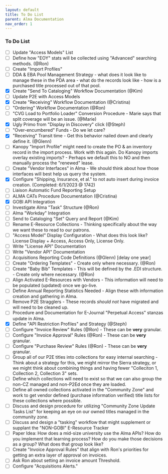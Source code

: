 ```yaml
---
layout: default
title: To Do List
parent: Alma Documentation
nav_order: 1
---
```


### To Do List

- [ ] Update "Access Models" List
- [ ] Define how "EOY" stats will be collected using "Advanced" searching methods. (@Ron)
- [ ] Create "Import Profiles"
- [ ] DDA & EBA Pool Management Strategy - what does it look like to manage these in the PDA area - what do the records look like - how is a purchased title processed out of that pool. 
- [X] Create "Send To Cataloging" Workflow Documentation (@Kim)
- [ ] Update P2E with Access Models
- [x] Create "Receiving" Workflow Documentation (@Cristina)
- [ ] "Ordering" Workflow Documentation (@Ron)
- [ ] "CVG Load to Portfolio Loader" Conversion Procedure - Marie says that split coverage will be an issue. (@Marie)
- [x] Ugly Primo from "Display in Discovery" click (@Steph)
- [ ] "Over-encumbered" Funds - Do we let care?
- [x] "Receiving" Transit time  - Get this behavior nailed down and clearly define it. (@Glenn)
- [ ] Kanopy "Import Profile" might need to create the PO & an inventory record in the import process. Work with this again. Do Kanopy imports overlay existing imports? - Perhaps we default this to NO and then manually process the "renewed" lease.
- [ ] Create "Vendor Interfaces" in Alma - We should think about how those interfaces will best help us query the system.
- [x] Configure "Shipping, Insurance, et al." to not auto insert during invoice creation. (Completed: 6/1/2023 @ 1742)
- [ ] Liaison Automatic Fund Reporting Setup
- [ ] ALMA CATs Procedure Documentation (@Cristina)
- [x] GOBI API Integration
- [ ] Investigate Alma "Task" Structure (@Ron)
- [ ] Alma "Workday" Integration
- [ ] Send to Cataloging "Set" Query and Report (@Kim)
- [ ] Rename E-Resource Collections - Thinking specifically about the way we want these to read to our patrons.
- [ ] "Access Model" Display Configuration - What does this look like? License Display + Access, Access Only, License Only.
- [ ] Write "License API" Documentation
- [ ] Write "Vendor API" Documentation 
- [ ] Acquisitions Reporting Code Definitions (@Glenn) [delay one year]
- [ ] Create "Ordering Templates" - Create only where necessary. (@Ron)
- [ ] Create "Baby Bib" Templates - This will be defined by the .EDI structure. - Create only where necessary. (@Ron)
- [ ] Align Activated E-Resources with Vendors - This information will need to be populated (updated) once we go-live.
- [ ] Define Annual Reporting Statistics Needed - Align these with information creation and gathering in Alma.
- [ ] Remove P2E Stragglers - These records *should not* have migrated and will need to be cleaned up.
- [ ] Procedure and Documentation for E-Journal "Perpetual Access" stanzas update in Alma.
- [x] Define "API Restriction Profiles" and Strategy (@Steph)
- [ ] Configure "Invoice Review" Rules (@Ron) - These can be **very** granular.
- [ ] Configure "Invoice Approval" Rules (@Ron) - These can be **very** granular.
- [ ] Configure "Purchase Review" Rules (@Ron) - These can be **very** granular.
- [ ] Group all of our P2E titles into collections for easy internal searching - Think about a strategy for this, we might mirror the Sierra strategy, or we might think about combining things and having fewer "Colleciton 1, Collection 2, Collection 3" sets.
- [ ] Define which collections will need to exist so that we can also group the non-CZ managed and non-P2Ed once they are loaded.
- [ ] Define all owned collections activated in the "Community Zone" and work to get vendor defined (purchase information verified) title lists for these collections where possible.
- [ ] Discuss and design procedure for utilizing "Community Zone Update Tasks List" for keeping an eye on our owned titles managed in the community zone.
- [ ] Discuss and design a "tasking" workflow that might supplement or supplant the "NON-GOBI" E-Resource Tracker
- [ ] Paper Idea: How does a mid-size university use the Alma APIs? How do you implement that learning process? How do you make those decisions as a group? What does that group look like?
- [ ] Create "Invoice Approval Rules" that align with Ron's priorities for getting an extra layer of approval on invoices.
- [ ] Ask Ron about setting an invoice amount Threshold.
- [ ] Configure "Acquisitions Alerts."